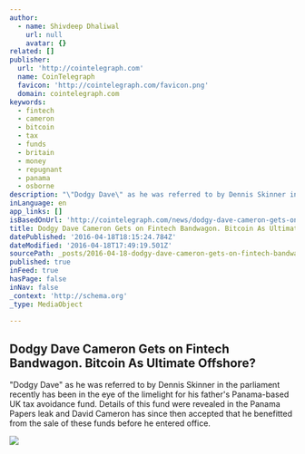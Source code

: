 ```yaml
---
author:
  - name: Shivdeep Dhaliwal
    url: null
    avatar: {}
related: []
publisher:
  url: 'http://cointelegraph.com'
  name: CoinTelegraph
  favicon: 'http://cointelegraph.com/favicon.png'
  domain: cointelegraph.com
keywords:
  - fintech
  - cameron
  - bitcoin
  - tax
  - funds
  - britain
  - money
  - repugnant
  - panama
  - osborne
description: "\"Dodgy Dave\" as he was referred to by Dennis Skinner in the parliament recently has been in the eye of the limelight for his father's Panama-based UK tax avoidance fund. Details of this fund were revealed in the Panama Papers leak and David Cameron has since then accepted that he benefitted from the sale of these funds before he entered office."
inLanguage: en
app_links: []
isBasedOnUrl: 'http://cointelegraph.com/news/dodgy-dave-cameron-gets-on-fintech-bandwagon-bitcoin-as-ultimate-offshore'
title: Dodgy Dave Cameron Gets on Fintech Bandwagon. Bitcoin As Ultimate Offshore?
datePublished: '2016-04-18T18:15:24.784Z'
dateModified: '2016-04-18T17:49:19.501Z'
sourcePath: _posts/2016-04-18-dodgy-dave-cameron-gets-on-fintech-bandwagon-bitcoin-as-ult.md
published: true
inFeed: true
hasPage: false
inNav: false
_context: 'http://schema.org'
_type: MediaObject

---
```

<article style=""><h1>Dodgy Dave Cameron Gets on Fintech Bandwagon. Bitcoin As Ultimate Offshore?</h1><p>"Dodgy Dave" as he was referred to by Dennis Skinner in the parliament recently has been in the eye of the limelight for his father's Panama-based UK tax avoidance fund. Details of this fund were revealed in the Panama Papers leak and David Cameron has since then accepted that he benefitted from the sale of these funds before he entered office.</p><img src="http://cointelegraph.com/images/725_aHR0cDovL2NvaW50ZWxlZ3JhcGguY29tL3N0b3JhZ2UvdXBsb2Fkcy92aWV3LzZlZDlhYmMxMWM0YTE1YjE3MjRkYWI0ODQzNGM1Njc0LnBuZw==.jpg" /></article>